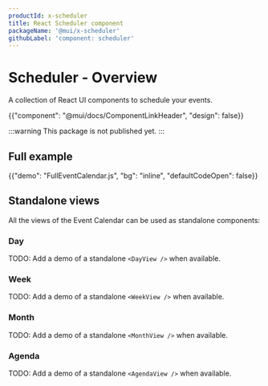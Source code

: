 ```yaml
---
productId: x-scheduler
title: React Scheduler component
packageName: '@mui/x-scheduler'
githubLabel: 'component: scheduler'
---
```


# Scheduler - Overview

<p class="description">A collection of React UI components to schedule your events. </p>

{{"component": "@mui/docs/ComponentLinkHeader", "design": false}}

:::warning
This package is not published yet.
:::

## Full example

{{"demo": "FullEventCalendar.js", "bg": "inline", "defaultCodeOpen": false}}

## Standalone views

All the views of the Event Calendar can be used as standalone components:

### Day

TODO: Add a demo of a standalone `<DayView />` when available.

### Week

TODO: Add a demo of a standalone `<WeekView />` when available.

### Month

TODO: Add a demo of a standalone `<MonthView />` when available.

### Agenda

TODO: Add a demo of a standalone `<AgendaView />` when available.
